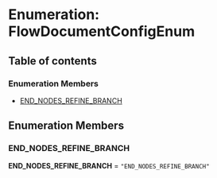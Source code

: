 # Enumeration: FlowDocumentConfigEnum

## Table of contents

### Enumeration Members

* [END\_NODES\_REFINE\_BRANCH](/en/auto-docs/fixed-layout-editor/enums/FlowDocumentConfigEnum.md#end_nodes_refine_branch)

## Enumeration Members

### END\_NODES\_REFINE\_BRANCH

**END\_NODES\_REFINE\_BRANCH** = `"END_NODES_REFINE_BRANCH"`
